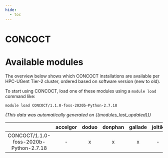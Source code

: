 ```yaml
---
hide:
  - toc
---
```


CONCOCT
=======

# Available modules


The overview below shows which CONCOCT installations are available per HPC-UGent Tier-2 cluster, ordered based on software version (new to old).

To start using CONCOCT, load one of these modules using a `module load` command like:

```shell
module load CONCOCT/1.1.0-foss-2020b-Python-2.7.18
```

*(This data was automatically generated on {{modules_last_updated}})*  

| |accelgor|doduo|donphan|gallade|joltik|shinx|
| :---: | :---: | :---: | :---: | :---: | :---: | :---: |
|CONCOCT/1.1.0-foss-2020b-Python-2.7.18|-|x|x|x|-|-|
